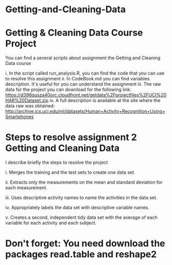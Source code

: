 Getting-and-Cleaning-Data
=========================
Getting & Cleaning Data Course Project
======================================

You can find a several scripts about assignment the Getting and Cleaning Data course

i. In the script called run_analysis.R, you can find the code that you can use to resolve this assignment
ii. In CodeBook.md you can find variables description. It's useful for you can understand the assignment
iii. The raw data for the project you can download for the following link: https://d396qusza40orc.cloudfront.net/getdata%2Fprojectfiles%2FUCI%20HAR%20Dataset.zip 
iv. A full description is available at the site where the data raw was obtained: http://archive.ics.uci.edu/ml/datasets/Human+Activity+Recognition+Using+Smartphones 


Steps to resolve assignment 2 Getting and Cleaning Data
=======================================================

I describe briefly the steps to resolve the project

i. Merges the training and the test sets to create one data set.

ii. Extracts only the measurements on the mean and standard deviation for each measurement. 

iii. Uses descriptive activity names to name the activities in the data set.

iv. Appropriately labels the data set with descriptive variable names.

v. Creates a second, independent tidy data set with the average of each variable for each activity and each subject.


Don't forget: You need download the packages read.table and reshape2 
===================================================================
